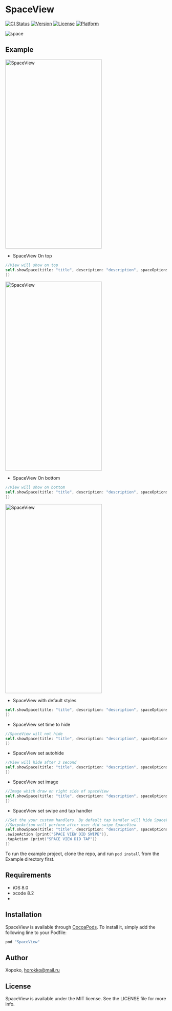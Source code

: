 # SpaceView

[![CI Status](http://img.shields.io/travis/Xopoko/SpaceView.svg?style=flat)](https://travis-ci.org/Xopoko/SpaceView)
[![Version](https://img.shields.io/cocoapods/v/SpaceView.svg?style=flat)](http://cocoapods.org/pods/SpaceView)
[![License](https://img.shields.io/cocoapods/l/SpaceView.svg?style=flat)](http://cocoapods.org/pods/SpaceView)
[![Platform](https://img.shields.io/cocoapods/p/SpaceView.svg?style=flat)](http://cocoapods.org/pods/SpaceView)

![space](https://cloud.githubusercontent.com/assets/6337061/21842428/c0dfb31c-d7f7-11e6-8402-40ffac91f960.png)
## Example

<img src="https://cloud.githubusercontent.com/assets/6337061/21762103/ef8748ce-d667-11e6-83c7-4a058e49e2d5.gif" width="301" height="590" alt="SpaceView"/> 

- SpaceView On top
```swift
//View will show on top
self.showSpace(title: "title", description: "description", spaceOptions: [.spacePosition(position: .top)
])
```

<img src="https://cloud.githubusercontent.com/assets/6337061/21762101/ef869e38-d667-11e6-90c4-3d9de76f8e29.gif" width="301" height="590" alt="SpaceView"/>

- SpaceView On bottom
```swift
//View will show on bottom
self.showSpace(title: "title", description: "description", spaceOptions: [.spacePosition(position: .bot)
])
```

<img src="https://cloud.githubusercontent.com/assets/6337061/21762102/ef86d196-d667-11e6-84ad-309193ee8e09.gif" width="301" height="590" alt="SpaceView"/>

- SpaceView with default styles
```swift
self.showSpace(title: "title", description: "description", spaceOptions: [.spaceStyle(style: .success)
])
```

- SpaceView set time to hide 
```swift
//SpaceView will not hide
self.showSpace(title: "title", description: "description", spaceOptions: [.spaceTimer(timer: 3.0)
])
```

- SpaceView set autohide
```swift
//View will hide after 3 second
self.showSpace(title: "title", description: "description", spaceOptions: [ .shouldAutoHide(should: false)
])
```

- SpaceView set image
```swift
//Image which draw on right side of spaceView
self.showSpace(title: "title", description: "description", spaceOptions: [.image(img: UIImage()),
])
```

- SpaceView set swipe and tap handler
```swift
//Set the your custom handlers. By default tap handler will hide SpaceView. 
//SwipeAction will perform after user did swipe SpaceView
self.showSpace(title: "title", description: "description", spaceOptions: [
.swipeAction {print("SPACE VIEW DID SWIPE")}, 
.tapAction {print("SPACE VIEW DID TAP")}
])
```

To run the example project, clone the repo, and run `pod install` from the Example directory first.

## Requirements
- iOS 8.0
- xcode 8.2
- 
## Installation

SpaceView is available through [CocoaPods](http://cocoapods.org). To install
it, simply add the following line to your Podfile:

```ruby
pod "SpaceView"
```

## Author

Xopoko, horokko@mail.ru

## License

SpaceView is available under the MIT license. See the LICENSE file for more info.
